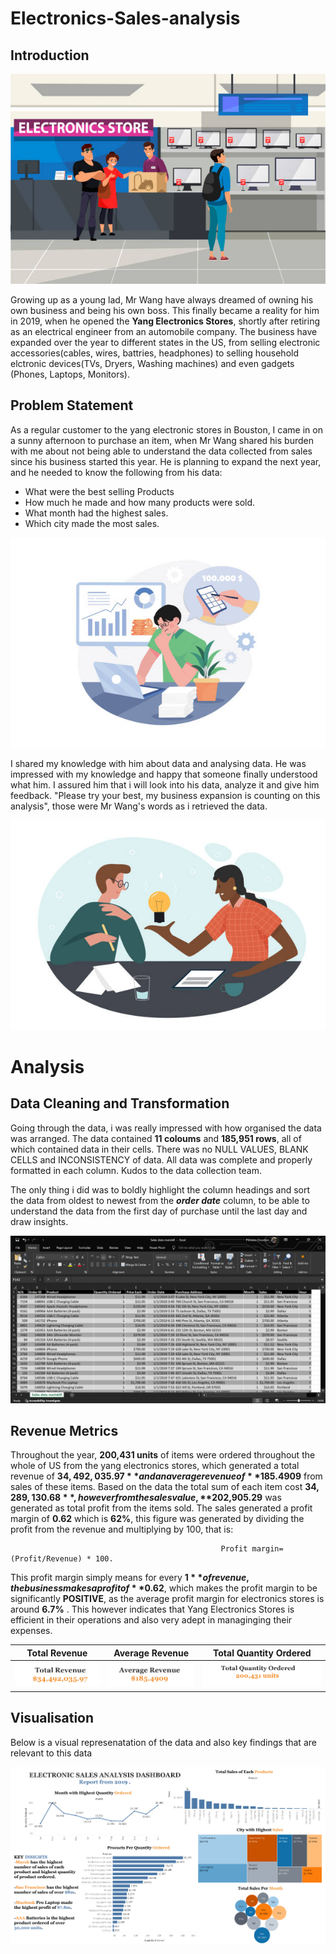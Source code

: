 # Electronics-Sales-analysis

## Introduction
![](https://github.com/Datagirlie/Electronics-Sales-analysis/blob/main/Dashbaord%20Analysis/electronic%20store%20imge.jpg)

Growing up as a young lad, Mr Wang have always dreamed of owning his own business and being his own boss. This finally became a reality for him in 2019, when he opened the **Yang Electronics Stores**, shortly after retiring as an electrical engineer from an automobile company. The business have expanded over the year to different states in the US, from selling electronic accessories(cables, wires, battries, headphones) to selling household elctronic devices(TVs, Dryers, Washing machines) and even gadgets (Phones, Laptops, Monitors). 


## Problem Statement

As a regular customer to the yang electronic stores in Bouston, I came in on a sunny afternoon to purchase an item, when Mr Wang shared his burden with me about not being able to understand the data collected from sales since his business started this year. He is planning to expand the next year, and he needed to know the following from his data:
- What were the best selling Products
- How much he made and how many products were sold.
- What month had the highest sales.
- Which city made the most sales.

![](https://github.com/Datagirlie/Electronics-Sales-analysis/blob/main/Dashbaord%20Analysis/Mrwang%202.jpg)


I shared my knowledge with him about data and analysing data. He was impressed with my knowledge and happy that someone finally understood what him. I assured him that i will look into his data, analyze it and give him feedback. "Please try your best, my business expansion is counting on this analysis", those were Mr Wang's words as i retrieved the data.

![](https://github.com/Datagirlie/Electronics-Sales-analysis/blob/main/Dashbaord%20Analysis/Mr%20wang.jpg)


# Analysis
## Data Cleaning and Transformation
Going through the data, i was really impressed with how organised the data was arranged. The data contained **11 coloums** and **185,951 rows**, all of which contained data in their cells. There was no NULL VALUES, BLANK CELLS and INCONSISTENCY of data. All data was complete and properly formatted in each column. 
Kudos to the data collection team.

The only thing i did was to boldly highlight the column headings and sort the data from oldest to newest from the _**order date**_ column, to be able to understand the data from the first day of purchase until the last day and draw insights.

![](https://github.com/Datagirlie/Electronics-Sales-analysis/blob/main/Dashbaord%20Analysis/Excel%20Meriskill.PNG)  


## Revenue Metrics
Throughout the year, **200,431 units** of items were ordered throughout the whole of US from the yang electronics stores, which generated a total revenue of  **$34,492,035.97** and an average revenue of **$185.4909** from sales of these items. Based on the data the total sum of each item  cost **$34,289,130.68**, however from the sales value, **$202,905.29** was generated as total profit from the items sold. The sales generated a profit margin of **0.62** which is **62%**, this figure was generated by dividing the profit from the revenue and multiplying by 100, that is: 
                                           
                                                   Profit margin=(Profit/Revenue) * 100.

This profit margin simply means for every **$1** of revenue, the business makes a profit of **$0.62**, which makes the profit margin to be significantly **POSITIVE**, as the average profit margin for electronics stores is around **6.7%** . This however indicates that Yang Electronics Stores is efficient in their operations and also very adept in managinging their expenses.

Total Revenue  |  Average Revenue  | Total Quantity Ordered
:--------------:|:-----------------:|:---------------------:
![](https://github.com/Datagirlie/Electronics-Sales-analysis/blob/main/Dashbaord%20Analysis/Sheet%206%20(1).png)  | ![](https://github.com/Datagirlie/Electronics-Sales-analysis/blob/main/Dashbaord%20Analysis/Sheet%206.png)     | ![](https://github.com/Datagirlie/Electronics-Sales-analysis/blob/main/Dashbaord%20Analysis/Sheet%207%20(2).png)


## Visualisation
Below is a visual represenatation of the data and also key findings that are relevant to this data

![](https://github.com/Datagirlie/Electronics-Sales-analysis/blob/main/Dashbaord%20Analysis/Dashboard%201%20(21).png) 




